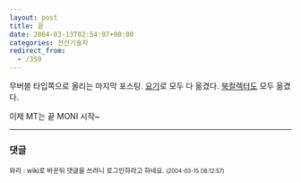 ```yaml
---
layout: post
title: 끝
date: 2004-03-13T02:54:07+00:00
categories: 전산기술자
redirect_from:
  - /359
---
```


무버블 타입쪽으로 올리는 마지막 포스팅. <a href="http://jinto.pe.kr/wiki/블로그">요기</a>로 모두 다 옮겼다. <a href="http://jinto.pe.kr/wiki/북컬렉터">북컬렉터도</a> 모두 옮겼다.

이제 MT는 끝 MONI 시작~

* * *

### 댓글



<!--- cmt:710 --->
<!--- mail: --->
<!--- parent:0 --->

<small class=comment>와리 : wiki로 바꾼뒤 댓글을 쓰려니 로그인하라고 하네요. <small>(2004-03-15 08:12:57)</small></small>

